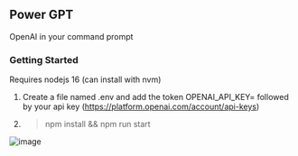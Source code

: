 ## Power GPT

OpenAI in your command prompt



### Getting Started 

Requires nodejs 16 (can install with nvm) 

1. Create a file named .env and add the token OPENAI_API_KEY= followed by your api key  (https://platform.openai.com/account/api-keys)

2. >  npm install && npm run start 






![image](https://user-images.githubusercontent.com/6249263/227419638-1f703d4f-163a-4c14-86f7-97e148313c67.png)
